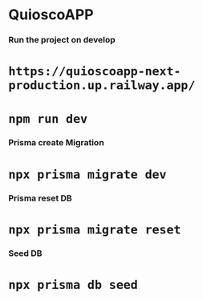 # QuioscoAPP


### Run the project on develop

# `https://quioscoapp-next-production.up.railway.app/`

# `npm run dev`

### Prisma create Migration

# `npx prisma migrate dev`

### Prisma reset DB

# `npx prisma migrate reset`

### Seed DB

# `npx prisma db seed`
